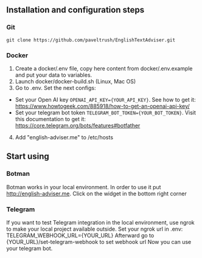 ## Installation and configuration steps
### Git
``git clone https://github.com/paveltrush/EnglishTextAdviser.git``
### Docker
1. Create a docker/.env file, copy here content from docker/.env.example and put your data to variables.
2. Launch docker/docker-build.sh (Linux, Mac OS)
3. Go to .env. Set the next configs:
- Set your Open AI key ``OPENAI_API_KEY={YOUR_API_KEY}``. See how to get it: https://www.howtogeek.com/885918/how-to-get-an-openai-api-key/
- Set your telegram bot token ``TELEGRAM_BOT_TOKEN={YOUR_BOT_TOKEN}``. Visit this documentation to get it: https://core.telegram.org/bots/features#botfather
4. Add "english-adviser.me" to /etc/hosts

## Start using
### Botman
Botman works in your local environment. In order to use it put http://english-adviser.me.
Click on the widget in the bottom right corner 

### Telegram
If you want to test Telegram integration in the local environment, use ngrok to make your local project available outside. 
Set your ngrok url in .env: TELEGRAM_WEBHOOK_URL={YOUR_URL}
Afterward go to {YOUR_URL}/set-telegram-webhook to set webhook url
Now you can use your telegram bot.



